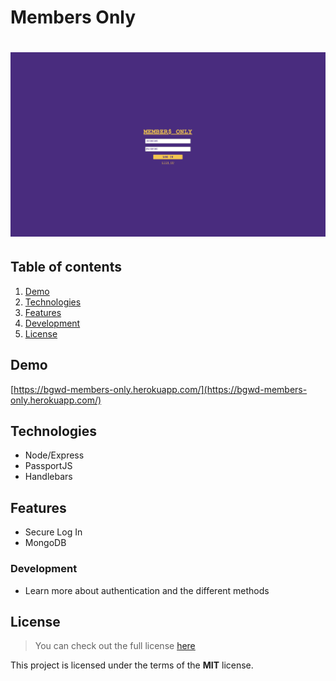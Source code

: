 # Members Only

# ![Members Only](readme_img/screenshot.png)

## Table of contents

1. [Demo](#demo)
2. [Technologies](#technologies)
3. [Features](#features)
4. [Development](#development)
5. [License](#license)

## Demo

[https://bgwd-members-only.herokuapp.com/](https://bgwd-members-only.herokuapp.com/)

## Technologies

- Node/Express
- PassportJS
- Handlebars

## Features

- Secure Log In
- MongoDB

### Development

- Learn more about authentication and the different methods

## License

> You can check out the full license [here](LICENSE)

This project is licensed under the terms of the **MIT** license.

